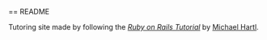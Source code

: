== README

Tutoring site made by following the 
[*Ruby on Rails Tutorial*](http://railstutorial.org/)
by [Michael Hartl](http://michaelhartl.com/).
